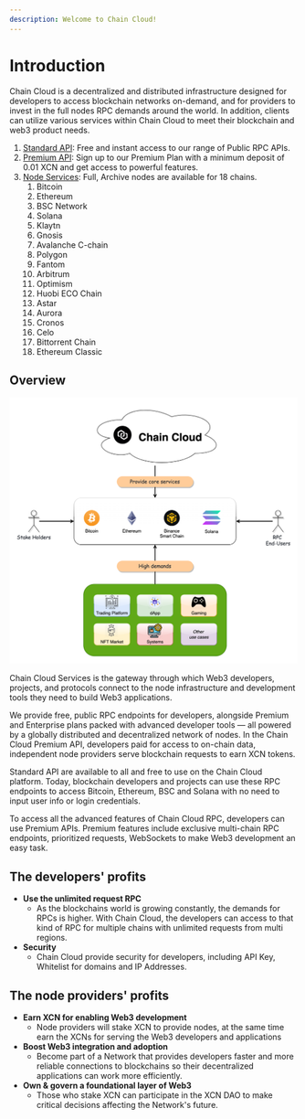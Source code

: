 ```yaml
---
description: Welcome to Chain Cloud!
---
```


# Introduction

Chain Cloud is a decentralized and distributed infrastructure designed for developers to access blockchain networks on-demand, and for providers to invest in the full nodes RPC demands around the world. In addition, clients can utilize various services within Chain Cloud to meet their blockchain and web3 product needs.&#x20;

1. [Standard API](./rpc-services/standard-api.md): Free and instant access to our range of Public RPC APIs.
2. [Premium API](./rpc-services/premium-api/premium-api.md): Sign up to our Premium Plan with a minimum deposit of 0.01 XCN and get access to powerful features.
3. [Node Services](./node-services/node-services.md): Full, Archive nodes are available for 18 chains.
   1. Bitcoin
   2. Ethereum
   3. BSC Network
   4. Solana
   5. Klaytn
   6. Gnosis
   7. Avalanche C-chain
   8. Polygon
   9. Fantom
   10. Arbitrum
   11. Optimism
   12. Huobi ECO Chain
   13. Astar
   14. Aurora
   15. Cronos
   16. Celo
   17. Bittorrent Chain
   18. Ethereum Classic


## Overview

![Chain Cloud Solution](../../static/img/chainprotocol.png)

Chain Cloud Services is the gateway through which Web3 developers, projects, and protocols connect to the node infrastructure and development tools they need to build Web3 applications.

We provide free, public RPC endpoints for developers, alongside Premium and Enterprise plans packed with advanced developer tools — all powered by a globally distributed and decentralized network of nodes. In the Chain Cloud Premium API, developers paid for access to on-chain data, independent node providers serve blockchain requests to earn XCN tokens.

Standard API are available to all and free to use on the Chain Cloud platform. Today, blockchain developers and projects can use these RPC endpoints to access Bitcoin, Ethereum, BSC and Solana with no need to input user info or login credentials.

To access all the advanced features of Chain Cloud RPC, developers can use Premium APIs. Premium features include exclusive multi-chain RPC endpoints, prioritized requests, WebSockets to make Web3 development an easy task.

## The developers' profits

* **Use the unlimited request RPC**
  * As the blockchains world is growing constantly, the demands for RPCs is higher. With Chain Cloud, the developers can access to that kind of RPC for multiple chains with unlimited requests from multi regions.
* **Security**
  * Chain Cloud provide security for developers, including API Key, Whitelist for domains and IP Addresses.

## The node providers' profits

* **Earn XCN for enabling Web3 development**
  * Node providers will stake XCN to provide nodes, at the same time earn the XCNs for serving the Web3 developers and applications&#x20;
* **Boost Web3 integration and adoption**
  * Become part of a Network that provides developers faster and more reliable connections to blockchains so their decentralized applications can work more efficiently.
* **Own & govern a foundational layer of Web3**
  * Those who stake XCN can participate in the XCN DAO to make critical decisions affecting the Network's future.